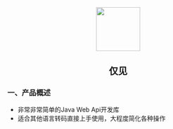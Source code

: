 <div align=center>
<img src="https://s2.loli.net/2025/03/19/Gf9yaFAJmnVWIBH.png" style="width:100px;"/>
<h2>仅见</h2>
</div>

### 一、产品概述

- 非常非常简单的Java Web Api开发库
- 适合其他语言转码直接上手使用，大程度简化各种操作
